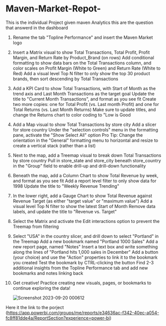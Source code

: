 # Maven-Market-Repot-
This is the individual Project  given maven Analytics 
this are the question that answerd in the dashboard 
1) Rename the tab "Topline Performance" and insert the Maven Market logo
2) Insert a Matrix visual to show Total Transactions, Total Profit, Profit Margin, and Return Rate by Product_Brand (on rows)
Add conditional formatting to show data bars on the Total Transactions column, and color scales on Profit Margin (White to Green) and Return Rate (White to Red)
Add a visual level Top N filter to only show the top 30 product brands, then sort descending by Total Transactions
3) Add a KPI Card to show Total Transactions, with Start of Month as the trend axis and Last Month Transactions as the target goal
Update the title to "Current Month Transactions", and format as you see fit
Create two more copies: one for Total Profit (vs. Last month Profit) and one for Total Returns (vs. Last Month Returns)
Make sure to update titles, and change the Returns chart to color coding to "Low is Good
4) Add a Map visual to show Total Transactions by store city
Add a slicer for store country 
Under the "selection controls" menu in the formatting pane, activate the "Show Select All" option
Pro Tip: Change the orientation in the "General" formatting menu to horizontal and resize to create a vertical stack (rather than a list)
5) Next to the map, add a Treemap visual to break down Total Transactions by store country
Pull in store_state and store_city beneath store_country in the "Group" field to enable drill-up and drill-down functionality
6) Beneath the map, add a Column Chart to show Total Revenue by week, and format as you see fit
Add a report level filter to only show data for 1998
Update the title to "Weekly Revenue Trending"
7) In the lower right, add a Gauge Chart to show Total Revenue against Revenue Target (as either "target value" or "maximum value")
Add a visual level Top N filter to show the latest Start of Month
Remove data labels, and update the title to "Revenue vs. Target"
8) Select the Matrix and activate the  Edit interactions option to prevent the Treemap from filtering
9) Select "USA" in the country slicer, and drill down to select "Portland" in the Treemap
Add a new bookmark named "Portland 1000 Sales"
Add a new report page, named "Notes"
Insert a text box and write something along the lines of "Portland hits 1,000 sales in December"
Add a button (your choice) and use the "Action" properties to link it to the bookmark you created
Test the bookmark by CTRL-clicking the button
Find 2-3 additional insights from the Topline Performance tab and add new bookmarks and notes linking back
10) Get creative! Practice creating new visuals, pages, or bookmarks to continue exploring the data!

    ![Screenshot 2023-09-20 000612]([https://github.com/TusHarShaRma1234/Sales-Performance-Analysis-/assets/95712713/c4ebd50c-1f17-41f2-91b8-703960b34ebe](https://app.powerbi.com/groups/me/reports/112e2a73-057b-413a-8bcb-880f06b9fc52/ReportSection?experience=power-bi))

Here it the link to the porject 
(https://app.powerbi.com/groups/me/reports/e34636ac-f342-40ec-a054-fc8ff81dde4a/ReportSection?experience=power-bi)

